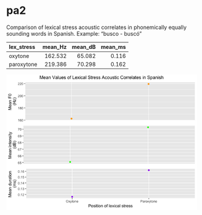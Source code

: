 pa2
================

Comparison of lexical stress acoustic correlates in phonemically equally
sounding words in Spanish. Example: “busco - buscó”

| lex\_stress | mean\_Hz | mean\_dB | mean\_ms |
| :---------- | -------: | -------: | -------: |
| oxytone     |  162.532 |   65.082 |    0.116 |
| paroxytone  |  219.386 |   70.298 |    0.162 |

![](README_files/figure-gfm/unnamed-chunk-3-1.png)<!-- -->
